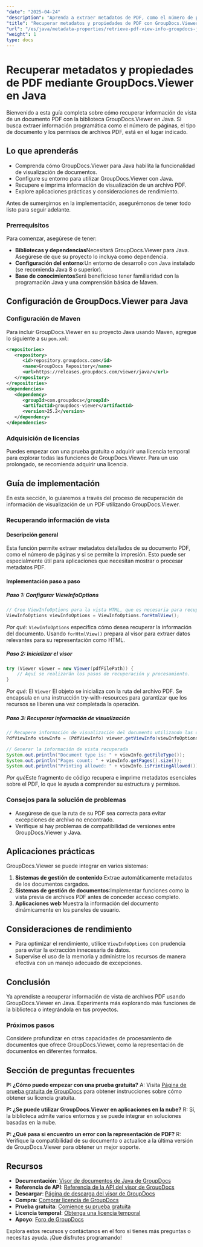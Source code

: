 ```yaml
---
"date": "2025-04-24"
"description": "Aprenda a extraer metadatos de PDF, como el número de páginas, el tipo de documento y los permisos, con GroupDocs.Viewer para Java. Siga esta guía paso a paso para optimizar el procesamiento de documentos de su aplicación."
"title": "Recuperar metadatos y propiedades de PDF con GroupDocs.Viewer en Java&#58; guía paso a paso"
"url": "/es/java/metadata-properties/retrieve-pdf-view-info-groupdocs-java/"
"weight": 1
type: docs
---
```

# Recuperar metadatos y propiedades de PDF mediante GroupDocs.Viewer en Java

Bienvenido a esta guía completa sobre cómo recuperar información de vista de un documento PDF con la biblioteca GroupDocs.Viewer en Java. Si busca extraer información programática como el número de páginas, el tipo de documento y los permisos de archivos PDF, está en el lugar indicado.

## Lo que aprenderás
- Comprenda cómo GroupDocs.Viewer para Java habilita la funcionalidad de visualización de documentos.
- Configure su entorno para utilizar GroupDocs.Viewer con Java.
- Recupere e imprima información de visualización de un archivo PDF.
- Explore aplicaciones prácticas y consideraciones de rendimiento.

Antes de sumergirnos en la implementación, asegurémonos de tener todo listo para seguir adelante.

### Prerrequisitos
Para comenzar, asegúrese de tener:
- **Bibliotecas y dependencias**Necesitará GroupDocs.Viewer para Java. Asegúrese de que su proyecto lo incluya como dependencia.
- **Configuración del entorno**:Un entorno de desarrollo con Java instalado (se recomienda Java 8 o superior).
- **Base de conocimientos**Será beneficioso tener familiaridad con la programación Java y una comprensión básica de Maven.

## Configuración de GroupDocs.Viewer para Java

### Configuración de Maven
Para incluir GroupDocs.Viewer en su proyecto Java usando Maven, agregue lo siguiente a su `pom.xml`:

```xml
<repositories>
   <repository>
      <id>repository.groupdocs.com</id>
      <name>GroupDocs Repository</name>
      <url>https://releases.groupdocs.com/viewer/java/</url>
   </repository>
</repositories>
<dependencies>
   <dependency>
      <groupId>com.groupdocs</groupId>
      <artifactId>groupdocs-viewer</artifactId>
      <version>25.2</version>
   </dependency>
</dependencies>
```

### Adquisición de licencias
Puedes empezar con una prueba gratuita o adquirir una licencia temporal para explorar todas las funciones de GroupDocs.Viewer. Para un uso prolongado, se recomienda adquirir una licencia.

## Guía de implementación
En esta sección, lo guiaremos a través del proceso de recuperación de información de visualización de un PDF utilizando GroupDocs.Viewer.

### Recuperando información de vista

#### Descripción general
Esta función permite extraer metadatos detallados de su documento PDF, como el número de páginas y si se permite la impresión. Esto puede ser especialmente útil para aplicaciones que necesitan mostrar o procesar metadatos PDF.

#### Implementación paso a paso
##### Paso 1: Configurar ViewInfoOptions
```java
// Cree ViewInfoOptions para la vista HTML, que es necesaria para recuperar información de la vista
ViewInfoOptions viewInfoOptions = ViewInfoOptions.forHtmlView();
```
*Por qué*: `ViewInfoOptions` especifica cómo desea recuperar la información del documento. Usando `forHtmlView()` prepara al visor para extraer datos relevantes para su representación como HTML.

##### Paso 2: Inicializar el visor
```java
try (Viewer viewer = new Viewer(pdfFilePath)) {
    // Aquí se realizarán los pasos de recuperación y procesamiento.
}
```
*Por qué*: El `Viewer` El objeto se inicializa con la ruta del archivo PDF. Se encapsula en una instrucción try-with-resources para garantizar que los recursos se liberen una vez completada la operación.

##### Paso 3: Recuperar información de visualización
```java
// Recupere información de visualización del documento utilizando las opciones especificadas
PdfViewInfo viewInfo = (PdfViewInfo) viewer.getViewInfo(viewInfoOptions);

// Generar la información de vista recuperada
System.out.println("Document type is: " + viewInfo.getFileType());
System.out.println("Pages count: " + viewInfo.getPages().size());
System.out.println("Printing allowed: " + viewInfo.isPrintingAllowed());
```
*Por qué*Este fragmento de código recupera e imprime metadatos esenciales sobre el PDF, lo que le ayuda a comprender su estructura y permisos.

### Consejos para la solución de problemas
- Asegúrese de que la ruta de su PDF sea correcta para evitar excepciones de archivo no encontrado.
- Verifique si hay problemas de compatibilidad de versiones entre GroupDocs.Viewer y Java.

## Aplicaciones prácticas
GroupDocs.Viewer se puede integrar en varios sistemas:
1. **Sistemas de gestión de contenido**:Extrae automáticamente metadatos de los documentos cargados.
2. **Sistemas de gestión de documentos**:Implementar funciones como la vista previa de archivos PDF antes de conceder acceso completo.
3. **Aplicaciones web**:Muestra la información del documento dinámicamente en los paneles de usuario.

## Consideraciones de rendimiento
- Para optimizar el rendimiento, utilice `ViewInfoOptions` con prudencia para evitar la extracción innecesaria de datos.
- Supervise el uso de la memoria y administre los recursos de manera efectiva con un manejo adecuado de excepciones.

## Conclusión
Ya aprendiste a recuperar información de vista de archivos PDF usando GroupDocs.Viewer en Java. Experimenta más explorando más funciones de la biblioteca o integrándola en tus proyectos.

### Próximos pasos
Considere profundizar en otras capacidades de procesamiento de documentos que ofrece GroupDocs.Viewer, como la representación de documentos en diferentes formatos.

## Sección de preguntas frecuentes
**P: ¿Cómo puedo empezar con una prueba gratuita?**
A: Visita [Página de prueba gratuita de GroupDocs](https://releases.groupdocs.com/viewer/java/) para obtener instrucciones sobre cómo obtener su licencia gratuita.

**P: ¿Se puede utilizar GroupDocs.Viewer en aplicaciones en la nube?**
R: Sí, la biblioteca admite varios entornos y se puede integrar en soluciones basadas en la nube.

**P: ¿Qué pasa si encuentro un error con la representación de PDF?**
R: Verifique la compatibilidad de su documento o actualice a la última versión de GroupDocs.Viewer para obtener un mejor soporte.

## Recursos
- **Documentación**: [Visor de documentos de Java de GroupDocs](https://docs.groupdocs.com/viewer/java/)
- **Referencia de API**: [Referencia de la API del visor de GroupDocs](https://reference.groupdocs.com/viewer/java/)
- **Descargar**: [Página de descarga del visor de GroupDocs](https://releases.groupdocs.com/viewer/java/)
- **Compra**: [Comprar licencia de GroupDocs](https://purchase.groupdocs.com/buy)
- **Prueba gratuita**: [Comience su prueba gratuita](https://releases.groupdocs.com/viewer/java/)
- **Licencia temporal**: [Obtenga una licencia temporal](https://purchase.groupdocs.com/temporary-license/)
- **Apoyo**: [Foro de GroupDocs](https://forum.groupdocs.com/c/viewer/9)

Explora estos recursos y contáctanos en el foro si tienes más preguntas o necesitas ayuda. ¡Que disfrutes programando!